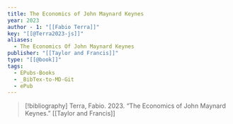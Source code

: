 ```yaml
---
title: The Economics of John Maynard Keynes
year: 2023
author - 1: "[[Fabio Terra]]"
key: "[[@Terra2023-js]]"
aliases:
  - The Economics Of John Maynard Keynes
publisher: "[[Taylor and Francis]]"
type: "[[@book]]"
tags:
  - EPubs-Books
  - _BibTex-to-MD-Git
  - ePub
---
```


> [!bibliography]
> Terra, Fabio. 2023. “The Economics of John Maynard Keynes.” [[Taylor and Francis]]